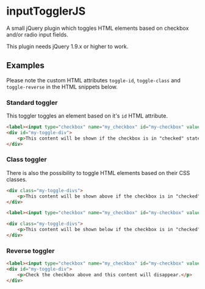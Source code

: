 # inputTogglerJS

A small jQuery plugin which toggles HTML elements based on checkbox and/or radio input fields.

This plugin needs jQuery 1.9.x or higher to work.

## Examples

Please note the custom HTML attributes `toggle-id`, `toggle-class` and `toggle-reverse` in the HTML snippets below.

### Standard toggler
This toggler toggles an element based on it's `id` HTML attribute.

```html
<label><input type="checkbox" name="my_checkbox" id="my-checkbox" value="1" toggle-id="my-toggle-div"> My checkbox</label>
<div id="my-toggle-div">
	<p>This content will be shown if the checkbox is in "checked" state.</p>
</div>
```

### Class toggler
There is also the possibility to toggle HTML elements based on their CSS classes.

```html
<div class="my-toggle-divs">
	<p>This content will be shown above if the checkbox is in "checked" state.</p>
</div>

<label><input type="checkbox" name="my_checkbox" id="my-checkbox" value="1" toggle-class="my-toggle-divs"> My checkbox</label>

<div class="my-toggle-divs">
	<p>This content will be shown below if the checkbox is in "checked" state.</p>
</div>
```

### Reverse toggler

```html
<label><input type="checkbox" name="my_checkbox" id="my-checkbox" value="1" toggle-id="my-toggle-div" toggle-reverse="true"> My checkbox</label>
<div id="my-toggle-div">
	<p>Check the checkbox above and this content will disappear.</p>
</div>
```